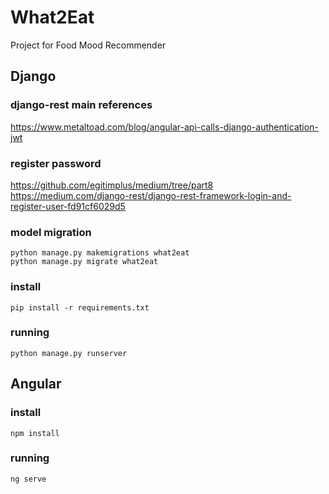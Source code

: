 # What2Eat
Project for Food Mood Recommender

## Django
### django-rest main references
https://www.metaltoad.com/blog/angular-api-calls-django-authentication-jwt <br>

### register password
https://github.com/egitimplus/medium/tree/part8 <br>
https://medium.com/django-rest/django-rest-framework-login-and-register-user-fd91cf6029d5 <br>

### model migration
`python manage.py makemigrations what2eat` <br>
`python manage.py migrate what2eat` <br>

### install
`pip install -r requirements.txt` <br>

### running
`python manage.py runserver` <br>

## Angular

### install
`npm install` <br>

### running
`ng serve` <br>







